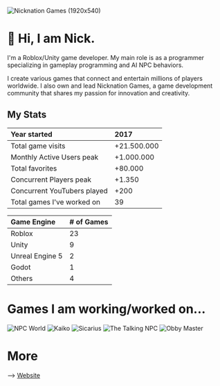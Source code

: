 ![Nicknation Games (1920x540)](https://github.com/user-attachments/assets/5b86c269-93fe-4b05-a734-2eb053db2d0b)

# 🌠 Hi, I am Nick.

I'm a Roblox/Unity game developer. My main role is as a programmer specializing in gameplay programming and AI NPC behaviors.

I create various games that connect and entertain millions of players worldwide. I also own and lead Nicknation Games, a game development community that shares my passion for innovation and creativity.

## My Stats

Year started | 2017
:--- | :---
Total game visits | +21.500.000
Monthly Active Users peak | +1.000.000
Total favorites | +80.000
Concurrent Players peak | +1.350
Concurrent YouTubers played | +200
Total games I've worked on | 39

Game Engine | # of Games
:--- | :---
Roblox | 23
Unity | 9
Unreal Engine 5 | 2
Godot | 1
Others | 4

# Games I am working/worked on...

![NPC World](https://nickmc05.github.io/assets/images/2-1288x725.png)
![Kaiko](https://nickmc05.github.io/assets/images/1-1288x725.png)
![Sicarius](https://nickmc05.github.io/assets/images/6-1288x725.png)
![The Talking NPC](https://nickmc05.github.io/assets/images/3-1288x725.png)
![Obby Master](https://nickmc05.github.io/assets/images/11-1288x725.png)

# More

--> [Website](https://nickmc05.github.io/)
